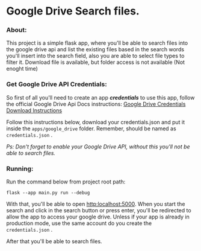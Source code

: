 # Google Drive Search files.

### About:

This project is a simple flask app, where you'll be able to search files into the google drive api and list the existing files based in the search words you'll insert into the search field, also you are able to select file types to filter it. Download file is available, but  folder access is not available (Not enoght time)

### Get Google Drive API Credentials:

So first of all you'll need to create an app ***credentials*** to use this app, follow the official Google Drive Api Docs instructions: [Google Drive Credentials Download Instructions](https://developers.google.com/drive/api/quickstart/python?hl=en#set_up_your_environment "docs Google Drive Api")

Follow this instructions below, download your credentials.json and put it inside the `apps/google_drive` folder. Remember, should be named as `credentials.json` .

*Ps: Don't forget to enable your Google Drive API, without this you'll not be able to search files.*

### Running:

Run the command below from project root path:

```
flask --app main.py run --debug
```

With that, you'll be able to open [http:localhost:5000](). When you start the search and click in the search button or press enter, you'll be redirected to allow the app to access your google drive. Unless if your app is already in production mode, use the same account do you create the `credentials.json` .

After that you'll be able to search files.
